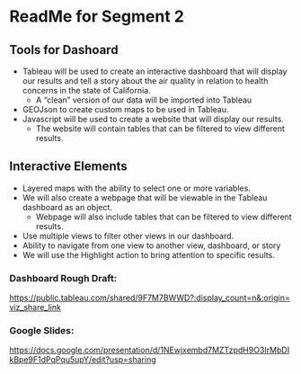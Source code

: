 # ReadMe for Segment 2 

## Tools for Dashoard

* Tableau will be used to create an interactive dashboard that will display our results and tell a story about the air quality in relation to health concerns in the state of California. 
  *  A “clean” version of our data will be imported into Tableau 
* GEOJson to create custom maps to be used in Tableau. 
* Javascript will be used to create a website that will display our results. 
  * The website will contain tables that can be filtered to view different results. 

## Interactive Elements 

* Layered maps with the ability to select one or more variables. 
* We will also create a webpage that will  be viewable in the Tableau dashboard as an object. 
  * Webpage will also include tables that can be filtered to view different results. 
* Use multiple views to filter other views in our dashboard. 
* Ability to navigate from one view to another view, dashboard, or story
* We will use the Highlight action to bring attention to specific results. 


### Dashboard Rough Draft: 
https://public.tableau.com/shared/9F7M7BWWD?:display_count=n&:origin=viz_share_link

### Google Slides: 

https://docs.google.com/presentation/d/1NEwjxembd7MZTzpdH9O3IrMbDIkBpe9F1dPqPqu5upY/edit?usp=sharing

